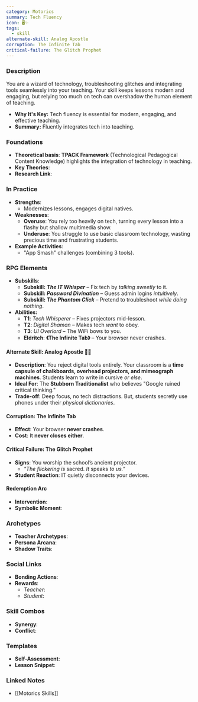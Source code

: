 ```yaml
---
category: Motorics
summary: Tech Fluency
icon: 🖥️✨
tags:
  - skill
alternate-skill: Analog Apostle
corruption: The Infinite Tab
critical-failure: The Glitch Prophet
---
```


### **Description**  
 You are a wizard of technology, troubleshooting glitches and integrating tools seamlessly into your teaching. Your skill keeps lessons modern and engaging, but relying too much on tech can overshadow the human element of teaching.
- **Why It's Key:** Tech fluency is essential for modern, engaging, and effective teaching.
- **Summary:** Fluently integrates tech into teaching.

### **Foundations**  
- **Theoretical basis**: **TPACK Framework** (Technological Pedagogical Content Knowledge) highlights the integration of technology in teaching.
- **Key Theories**: 
- **Research Link**: 

### **In Practice**  
- **Strengths**:  
	- Modernizes lessons, engages digital natives.
- **Weaknesses**:  
	- **Overuse**: You rely too heavily on tech, turning every lesson into a flashy but shallow multimedia show.
	- **Underuse**: You struggle to use basic classroom technology, wasting precious time and frustrating students.
- **Example Activities**:  
	- "App Smash" challenges (combining 3 tools).

### **RPG Elements**  
- **Subskills**: 
	- **Subskill: _The IT Whisper_** – Fix tech by _talking sweetly_ to it.
	- **Subskill: _Password Divination_** – Guess admin logins _intuitively_.
	- **Subskill: _The Phantom Click_** – Pretend to troubleshoot _while doing nothing_.
- **Abilities:**
	- **T1**: _Tech Whisperer_ – Fixes projectors mid-lesson.
	- **T2**: _Digital Shaman_ – Makes tech _want_ to obey.
	- **T3**: _UI Overlord_ – The WiFi bows to you.
	- **Eldritch**: **《The Infinite Tab》** – Your browser never crashes.
#### **Alternate Skill: Analog Apostle** 📠🌿
- **Description**: You reject digital tools entirely. Your classroom is a **time capsule of chalkboards, overhead projectors, and mimeograph machines**. Students learn to write in cursive _or else_.
- **Ideal For**: The **Stubborn Traditionalist** who believes "Google ruined critical thinking."
- **Trade-off**: Deep focus, no tech distractions. But, students secretly use phones under their *physical dictionaries*.
#### **Corruption: The Infinite Tab**
- **Effect**: Your browser **never crashes**.
- **Cost**: It **never closes either**.
#### **Critical Failure: The Glitch Prophet** 
- **Signs**: You worship the school’s ancient projector.    
    - _"The flickering is_ sacred. _It_ speaks _to us."_
- **Student Reaction**: IT quietly disconnects your devices.
#### **Redemption Arc**  
- **Intervention**: 
- **Symbolic Moment**: 

### **Archetypes**  
- **Teacher Archetypes**: 
- **Persona Arcana**: 
- **Shadow Traits**: 

### **Social Links**  
- **Bonding Actions**: 
- **Rewards**:  
  - *Teacher*: 
  - *Student*: 

### **Skill Combos**  
- **Synergy**: 
- **Conflict**:  

### **Templates**  
- **Self-Assessment**: 
- **Lesson Snippet**: 

### **Linked Notes**  
- [[Motorics Skills]]